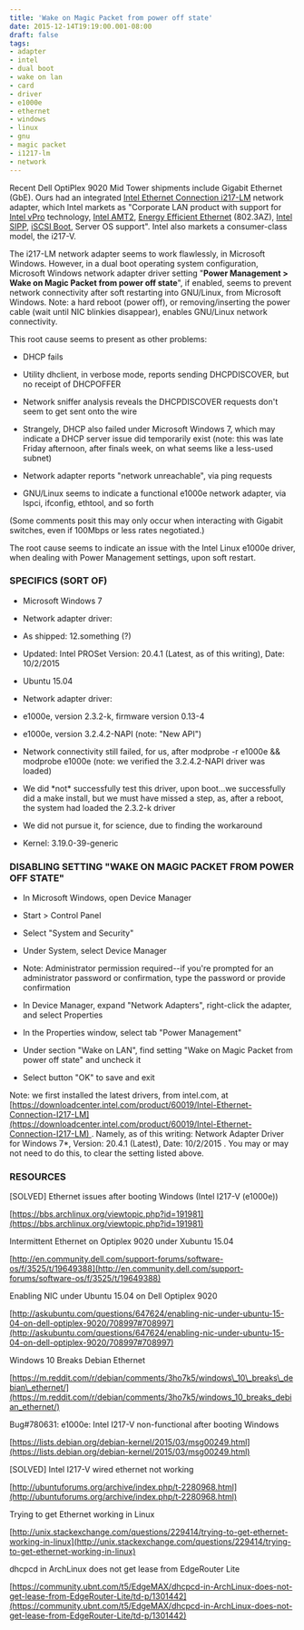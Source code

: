 ```yaml
---
title: 'Wake on Magic Packet from power off state'
date: 2015-12-14T19:19:00.001-08:00
draft: false
tags: 
- adapter
- intel
- dual boot
- wake on lan
- card
- driver
- e1000e
- ethernet
- windows
- linux
- gnu
- magic packet
- i1217-lm
- network
---
```


Recent Dell OptiPlex 9020 Mid Tower shipments include Gigabit Ethernet (GbE). Ours had an integrated [Intel Ethernet Connection i217-LM](http://www.intel.com/content/www/us/en/embedded/products/networking/ethernet-connection-i217-family.html) network adapter, which Intel markets as "Corporate LAN product with support for [Intel vPro](https://en.wikipedia.org/wiki/Intel_vPro) technology, [Intel AMT2](https://en.wikipedia.org/wiki/Intel_AMT_versions), [Energy Efficient Ethernet](https://en.wikipedia.org/wiki/Energy-Efficient_Ethernet) (802.3AZ), [Intel SIPP](http://www.intel.com/content/www/us/en/computer-upgrades/pc-upgrades/sipp-intel-stable-image-platform-program.html), [iSCSI Boot](https://en.wikipedia.org/wiki/ISCSI#Network_booting), Server OS support". Intel also markets a consumer-class model, the i217-V.

  

The i217-LM network adapter seems to work flawlessly, in Microsoft Windows. However, in a dual boot operating system configuration, Microsoft Windows network adapter driver setting "**Power Management > Wake on Magic Packet from power off state**", if enabled, seems to prevent network connectivity after soft restarting into GNU/Linux, from Microsoft Windows. Note: a hard reboot (power off), or removing/inserting the power cable (wait until NIC blinkies disappear), enables GNU/Linux network connectivity.

  

This root cause seems to present as other problems:  

*   DHCP fails

*   Utility dhclient, in verbose mode, reports sending DHCPDISCOVER, but no receipt of DHCPOFFER
*   Network sniffer analysis reveals the DHCPDISCOVER requests don't seem to get sent onto the wire
*   Strangely, DHCP also failed under Microsoft Windows 7, which may indicate a DHCP server issue did temporarily exist (note: this was late Friday afternoon, after finals week, on what seems like a less-used subnet)

*   Network adapter reports "network unreachable", via ping requests
*   GNU/Linux seems to indicate a functional e1000e network adapter, via lspci, ifconfig, ethtool, and so forth

(Some comments posit this may only occur when interacting with Gigabit switches, even if 100Mbps or less rates negotiated.)

  

The root cause seems to indicate an issue with the Intel Linux e1000e driver, when dealing with Power Management settings, upon soft restart.  
  

### SPECIFICS (SORT OF)

*   Microsoft Windows 7

*   Network adapter driver:

*   As shipped: 12.something (?)
*   Updated: Intel PROSet Version: 20.4.1 (Latest, as of this writing), Date: 10/2/2015

*   Ubuntu 15.04

*   Network adapter driver: 

*   e1000e, version 2.3.2-k, firmware version 0.13-4
*   e1000e, version 3.2.4.2-NAPI (note: "New API")

*   Network connectivity still failed, for us, after modprobe -r e1000e && modprobe e1000e (note: we verified the 3.2.4.2-NAPI driver was loaded)
*   We did \*not\* successfully test this driver, upon boot...we successfully did a make install, but we must have missed a step, as, after a reboot, the system had loaded the 2.3.2-k driver
*   We did not pursue it, for science, due to finding the workaround

*   Kernel: 3.19.0-39-generic

### DISABLING SETTING "WAKE ON MAGIC PACKET FROM POWER OFF STATE"

*   In Microsoft Windows, open Device Manager

*   Start > Control Panel
*   Select "System and Security"
*   Under System, select Device Manager
*   Note: Administrator permission required--if you're prompted for an administrator password or confirmation, type the password or provide confirmation

*   In Device Manager, expand "Network Adapters", right-click the adapter, and select Properties
*   In the Properties window, select tab "Power Management"
*   Under section "Wake on LAN", find setting "Wake on Magic Packet from power off state" and uncheck it
*   Select button "OK" to save and exit

Note: we first installed the latest drivers, from intel.com, at [https://downloadcenter.intel.com/product/60019/Intel-Ethernet-Connection-I217-LM](https://downloadcenter.intel.com/product/60019/Intel-Ethernet-Connection-I217-LM) . Namely, as of this writing: Network Adapter Driver for Windows 7\*, Version: 20.4.1 (Latest), Date: 10/2/2015 . You may or may not need to do this, to clear the setting listed above.

### RESOURCES

\[SOLVED\] Ethernet issues after booting Windows (Intel I217-V (e1000e))

[https://bbs.archlinux.org/viewtopic.php?id=191981](https://bbs.archlinux.org/viewtopic.php?id=191981)

  

Intermittent Ethernet on Optiplex 9020 under Xubuntu 15.04

[http://en.community.dell.com/support-forums/software-os/f/3525/t/19649388](http://en.community.dell.com/support-forums/software-os/f/3525/t/19649388)

  

Enabling NIC under Ubuntu 15.04 on Dell Optiplex 9020

[http://askubuntu.com/questions/647624/enabling-nic-under-ubuntu-15-04-on-dell-optiplex-9020/708997#708997](http://askubuntu.com/questions/647624/enabling-nic-under-ubuntu-15-04-on-dell-optiplex-9020/708997#708997)

  

Windows 10 Breaks Debian Ethernet

[https://m.reddit.com/r/debian/comments/3ho7k5/windows\_10\_breaks\_debian\_ethernet/](https://m.reddit.com/r/debian/comments/3ho7k5/windows_10_breaks_debian_ethernet/)

  

Bug#780631: e1000e: Intel I217-V non-functional after booting Windows

[https://lists.debian.org/debian-kernel/2015/03/msg00249.html](https://lists.debian.org/debian-kernel/2015/03/msg00249.html)

  

\[SOLVED\] Intel I217-V wired ethernet not working

[http://ubuntuforums.org/archive/index.php/t-2280968.html](http://ubuntuforums.org/archive/index.php/t-2280968.html)

  

Trying to get Ethernet working in Linux

[http://unix.stackexchange.com/questions/229414/trying-to-get-ethernet-working-in-linux](http://unix.stackexchange.com/questions/229414/trying-to-get-ethernet-working-in-linux)

  

dhcpcd in ArchLinux does not get lease from EdgeRouter Lite

[https://community.ubnt.com/t5/EdgeMAX/dhcpcd-in-ArchLinux-does-not-get-lease-from-EdgeRouter-Lite/td-p/1301442](https://community.ubnt.com/t5/EdgeMAX/dhcpcd-in-ArchLinux-does-not-get-lease-from-EdgeRouter-Lite/td-p/1301442)